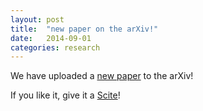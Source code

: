 ```yaml
---
layout: post
title:  "new paper on the arXiv!"
date:   2014-09-01
categories: research
---
```


We have uploaded a [new paper](/papers/separable.html) to the arXiv!

If you like it, give it a [Scite](https://scirate.com/arxiv/1408.6981/)!

